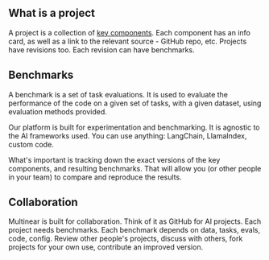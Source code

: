 ## What is a project

A project is a collection of [key components](intro.md#key-components). Each component has an info card, as well as a link to the relevant source - GitHub repo, etc. Projects have revisions too. Each revision can have benchmarks.

## Benchmarks

A benchmark is a set of task evaluations. It is used to evaluate the performance of the code on a given set of tasks, with a given dataset, using evaluation methods provided.

Our platform is built for experimentation and benchmarking. It is agnostic to the AI frameworks used. You can use anything: LangChain, LlamaIndex, custom code. 

What's important is tracking down the exact versions of the key components, and resulting benchmarks. That will allow you (or other people in your team) to compare and reproduce the results.

## Collaboration

Multinear is built for collaboration. Think of it as GitHub for AI projects. Each project needs benchmarks. Each benchmark depends on data, tasks, evals, code, config. Review other people's projects, discuss with others, fork projects for your own use, contribute an improved version.
